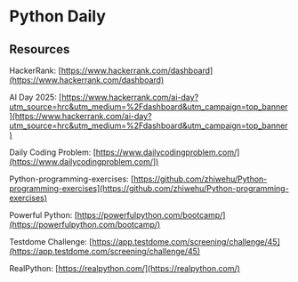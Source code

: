 # Python Daily
## Resources
HackerRank: 
[https://www.hackerrank.com/dashboard](https://www.hackerrank.com/dashboard)

AI Day 2025:
[https://www.hackerrank.com/ai-day?utm_source=hrc&utm_medium=%2Fdashboard&utm_campaign=top_banner](https://www.hackerrank.com/ai-day?utm_source=hrc&utm_medium=%2Fdashboard&utm_campaign=top_banner)

Daily Coding Problem:
[https://www.dailycodingproblem.com/](https://www.dailycodingproblem.com/])

Python-programming-exercises: 
[https://github.com/zhiwehu/Python-programming-exercises](https://github.com/zhiwehu/Python-programming-exercises)

Powerful Python: 
[https://powerfulpython.com/bootcamp/](https://powerfulpython.com/bootcamp/)

Testdome Challenge:
[https://app.testdome.com/screening/challenge/45](https://app.testdome.com/screening/challenge/45)

RealPython:
[https://realpython.com/](https://realpython.com/)
